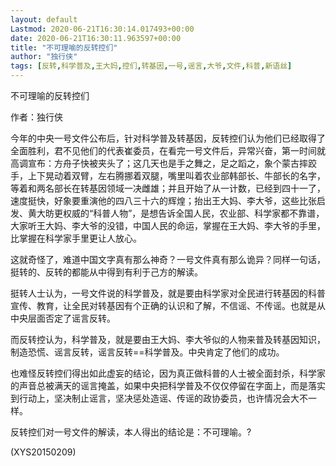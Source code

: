```yaml
---
layout: default
Lastmod: 2020-06-21T16:30:14.017493+00:00
date: 2020-06-21T16:30:11.963597+00:00
title: "不可理喻的反转控们"
author: "独行侠"
tags: [反转,科学普及,王大妈,控们,转基因,一号,谣言,大爷,文件,科普,新语丝]
---
```


不可理喻的反转控们

作者：独行侠

今年的中央一号文件公布后，针对科学普及转基因，反转控们认为他们已经取得了全面胜利，君不见他们的代表崔委员，在看完一号文件后，异常兴奋，第一时间就高调宣布：方舟子快被夹头了；这几天也是手之舞之，足之蹈之，象个蒙古摔跤手，上下晃动着双臂，左右腾挪着双腿，嘴里叫着农业部韩部长、牛部长的名字，等着和两名部长在转基因领域一决雌雄；并且开始了从一计数，已经到四十一了，速度挺快，好象要重演他的四八三十六的辉煌；抬出王大妈、李大爷，这些比张启发、黄大昉更权威的“科普人物”，是想告诉全国人民，农业部、科学家都不靠谱，大家听王大妈、李大爷的没错，中国人民的命运，掌握在王大妈、李大爷的手里，比掌握在科学家手里更让人放心。

这就奇怪了，难道中国文字真有那么神奇？一号文件真有那么诡异？同样一句话，挺转的、反转的都能从中得到有利于己方的解读。

挺转人士认为，一号文件说的科学普及，就是要由科学家对全民进行转基因的科普宣传、教育，让全民对转基因有个正确的认识和了解，不信谣、不传谣。也就是从中央层面否定了谣言反转。

而反转控认为，科学普及，就是要由王大妈、李大爷似的人物来普及转基因知识，制造恐慌、谣言反转，谣言反转==科学普及。中央肯定了他们的成功。

也难怪反转控们得出如此虚妄的结论，因为真正做科普的人士被全面封杀，科学家的声音总被满天的谣言掩盖，如果中央把科学普及不仅仅停留在字面上，而是落实到行动上，坚决制止谣言，坚决惩处造谣、传谣的政协委员，也许情况会大不一样。

反转控们对一号文件的解读，本人得出的结论是：不可理喻。?

(XYS20150209)

